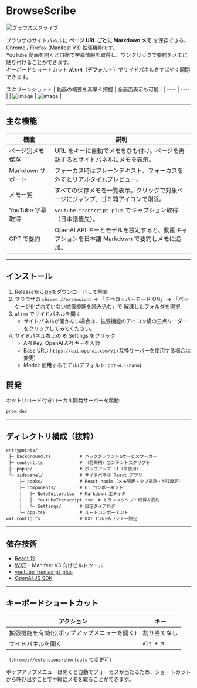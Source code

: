 # BrowseScribe

![ブラウズスクライブ](https://github.com/user-attachments/assets/0ec1aacf-91f1-4363-b06d-aac953585b00)


ブラウザのサイドパネルに **ページ URL ごとに Markdown メモ** を保存できる、Chrome / Firefox (Manifest V3) 拡張機能です。  
YouTube 動画を開くと自動で字幕情報を取得し、ワンクリックで要約をメモに貼り付けることができます。  
キーボードショートカット **`Alt+M`**（デフォルト）でサイドパネルをすばやく開閉できます。

スクリーンショット
| 動画の概要を素早く把握 | 全画面表示も可能 |
| ---- | ---- |
| ![image](https://github.com/user-attachments/assets/956d9576-e453-4e3b-b088-90236e74285e) | ![image](https://github.com/user-attachments/assets/beded390-99b0-4a76-89ff-a2e3cf30f44e) |






---

## 主な機能

| 機能 | 説明 |
|------|------|
| ページ別メモ保存 | URL をキーに自動でメモをひも付け。ページを再訪するとサイドパネルにメモを表示。 |
| Markdown サポート | フォーカス時はプレーンテキスト、フォーカスを外すとリアルタイムプレビュー。 |
| メモ一覧 | すべての保存メモを一覧表示。クリックで対象ページにジャンプ、ゴミ箱アイコンで削除。 |
| YouTube 字幕取得 | `youtube-transcript-plus` でキャプション取得（日本語優先）。 |
| GPT で要約 | OpenAI API キーとモデルを設定すると、動画キャプションを日本語 Markdown で要約しメモに追加。 |

---

## インストール

1. Releaseから[zip](https://github.com/KentoAdachi/browse-scribe/releases/download/v0.0.1/browse-scribe-0.0.1-chrome.zip)をダウンロードして解凍
2. ブラウザの `chrome://extensions` → 「デベロッパーモード ON」 → 「パッケージ化されていない拡張機能を読み込む」で 解凍したフォルダを選択
3. `alt+m` でサイドパネルを開く
   - サイドパネルが開かない場合は、拡張機能のアイコン横の三点リーダーをクリックしてみてください。
4. サイドパネル右上の ⚙️ Settings をクリック
   - API Key: OpenAI API キーを入力
   - Base URL: `https://api.openai.com/v1` (互換サーバーを使用する場合は変更)
   - Model: 使用するモデル(デフォルト: `gpt-4.1-nano`)

## 開発

ホットリロード付きローカル開発サーバーを起動:

```
pnpm dev
```

---

## ディレクトリ構成（抜粋）

```
entrypoints/
 ├─ background.ts           # バックグラウンド&サービスワーカー
 ├─ content.ts              # （将来用）コンテントスクリプト
 ├─ popup/                  # ポップアップ UI（未使用）
 └─ sidepanel/              # サイドパネル React アプリ
     ├─ hooks/              # React hooks（メモ管理・タブ追跡・API設定）
     ├─ components/         # UI コンポーネント
     │   ├─ NoteEditor.tsx  # Markdown エディタ
     │   ├─ YoutubeTranscript.tsx  # トランスクリプト取得＆要約
     │   └─ Settings/       # 設定ダイアログ
     └─ App.tsx             # ルートコンポーネント
wxt.config.ts               # WXT ビルド&ランナー設定
```

---

## 依存技術

- [React 19](https://react.dev/)
- [WXT](https://wxt.dev/) – Manifest V3 向けビルドツール
- [youtube-transcript-plus](https://www.npmjs.com/package/youtube-transcript-plus)
- [OpenAI JS SDK](https://github.com/openai/openai-node)

---

## キーボードショートカット

| アクション | キー |
|------------|------|
| 拡張機能を有効化(ポップアップメニューを開く) | 割り当てなし |
| サイドパネルを開く | `Alt + M` |

（`chrome://extensions/shortcuts` で変更可）

ポップアップメニューは開くと自動でフォーカスが当たるため、ショートカットから呼び出すことで手軽にメモを取ることができます。
